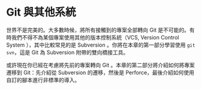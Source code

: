 # Git 與其他系統

世界不是完美的。大多數時候，將所有接觸到的專案全部轉向 Git 是不可能的。有時我們不得不為某個專案使用其他的版本控制系統（VCS, Version Control System ），其中比較常見的是 Subversion 。你將在本章的第一部分學習使用 `git svn`，這是 Git 為 Subversion 附帶的雙向橋接工具。 

或許現在你已經在考慮將先前的專案轉向 Git 。本章的第二部分將介紹如何將專案遷移到 Git：先介紹從 Subversion 的遷移，然後是 Perforce，最後介紹如何使用自訂的腳本進行非標準的導入。
